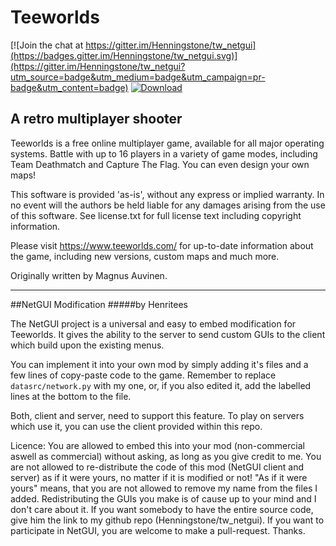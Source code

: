 Teeworlds
=========

[![Join the chat at https://gitter.im/Henningstone/tw_netgui](https://badges.gitter.im/Henningstone/tw_netgui.svg)](https://gitter.im/Henningstone/tw_netgui?utm_source=badge&utm_medium=badge&utm_campaign=pr-badge&utm_content=badge)
[ ![Download](https://api.bintray.com/packages/henningstone/tw_netgui/tw_netgui/images/download.svg) ](https://bintray.com/henningstone/tw_netgui/tw_netgui/_latestVersion)

A retro multiplayer shooter
---------------------------

Teeworlds is a free online multiplayer game, available for all major
operating systems. Battle with up to 16 players in a variety of game
modes, including Team Deathmatch and Capture The Flag. You can even
design your own maps!

This software is provided 'as-is', without any express or implied
warranty. In no event will the authors be held liable for any damages
arising from the use of this software. See license.txt for full license
text including copyright information.

Please visit https://www.teeworlds.com/ for up-to-date information about
the game, including new versions, custom maps and much more.

Originally written by Magnus Auvinen.


---------------------------

##NetGUI Modification
#####by Henritees

The NetGUI project is a universal and easy to embed modification for Teeworlds. It gives the ability to the server to send custom GUIs to the client which build upon the existing menus.

You can implement it into your own mod by simply adding it's files and a few lines of copy-paste code to the game. Remember to replace ```datasrc/network.py``` with my one, or, if you also edited it, add the labelled lines at the bottom to the file.

Both, client and server, need to support this feature. To play on servers which use it, you can use the client provided within this repo.


Licence: You are allowed to embed this into your mod (non-commercial aswell as commercial) without asking, as long as you give credit to me. You are not allowed to re-distribute the code of this mod (NetGUI client and server) as if it were yours, no matter if it is modified or not! "As if it were yours" means, that you are not allowed to remove my name from the files I added. Redistributing the GUIs you make is of cause up to your mind and I don't care about it.
If you want somebody to have the entire source code, give him the link to my github repo (Henningstone/tw_netgui). If you want to participate in NetGUI, you are welcome to make a pull-request. Thanks.

